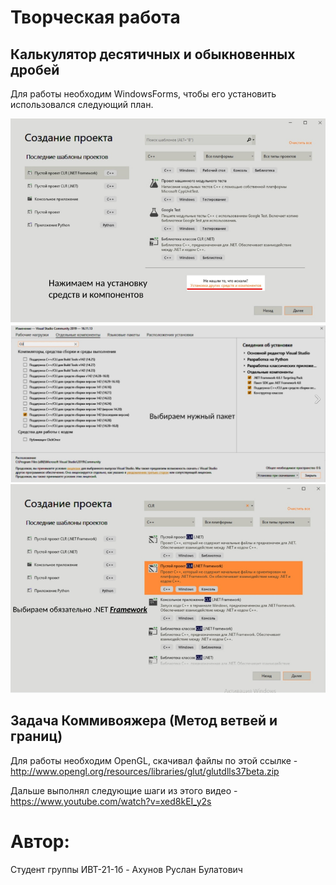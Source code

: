 # Творческая работа
## Калькулятор десятичных и обыкновенных дробей

 Для работы необходим WindowsForms, чтобы его установить использовался следующий план.

![Первый шаг](https://github.com/FarWG/Algoritm_NeLab/blob/main/picture/WindowsForms1.png)
![Второй шаг](https://github.com/FarWG/Algoritm_NeLab/blob/main/picture/WindowsForms2.png)
![Третий шаг](https://github.com/FarWG/Algoritm_NeLab/blob/main/picture/WindowsForms3.png)

## Задача Коммивояжера (Метод ветвей и границ)

Для работы необходим OpenGL, скачивал файлы по этой ссылке - http://www.opengl.org/resources/libraries/glut/glutdlls37beta.zip

Дальше выполнял следующие шаги из этого видео - https://www.youtube.com/watch?v=xed8kEI_y2s

# Автор:

Студент группы ИВТ-21-1б - Ахунов Руслан Булатович
